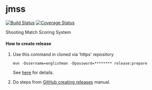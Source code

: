 # jmss

[![Build Status](https://travis-ci.org/englishman/jmss.svg)](https://travis-ci.org/englishman/jmss)
[![Coverage Status](https://coveralls.io/repos/englishman/jmss/badge.svg?branch=master)](https://coveralls.io/r/englishman/jmss?branch=master)

Shooting Match Scoring System

#### How to create release ####

1. Use this command in cloned via 'https' repository

   ```
   mvn -Dusername=englishman -Dpassword=******** release:prepare
   ```
   See [here](http://stackoverflow.com/a/28343179/2313177) for details.
2. Do steps from [GitHub creating releases](https://help.github.com/articles/creating-releases) manual.
